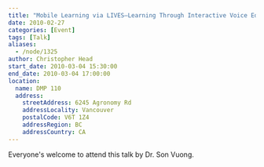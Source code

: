 ```yaml
---
title: "Mobile Learning via LIVES—Learning Through Interactive Voice Educational System"
date: 2010-02-27
categories: [Event]
tags: [Talk]
aliases:
  - /node/1325
author: Christopher Head
start_date: 2010-03-04 15:30:00
end_date: 2010-03-04 17:00:00
location:
  name: DMP 110
  address:
    streetAddress: 6245 Agronomy Rd
    addressLocality: Vancouver
    postalCode: V6T 1Z4
    addressRegion: BC
    addressCountry: CA
---
```


Everyone's welcome to attend this talk by Dr. Son Vuong.
